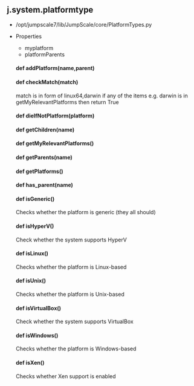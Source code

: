 ## j.system.platformtype

- /opt/jumpscale7/lib/JumpScale/core/PlatformTypes.py
- Properties
    - myplatform
    - platformParents

    #### def addPlatform(name,parent) 
    #### def checkMatch(match) 
    
    match is in form of linux64,darwin
    if any of the items e.g. darwin is in getMyRelevantPlatforms then return True
    #### def dieIfNotPlatform(platform) 
    #### def getChildren(name) 
    #### def getMyRelevantPlatforms() 
    #### def getParents(name) 
    #### def getPlatforms() 
    #### def has_parent(name) 
    #### def isGeneric() 
    
    Checks whether the platform is generic (they all should)
    #### def isHyperV() 
    
    Check whether the system supports HyperV
    #### def isLinux() 
    
    Checks whether the platform is Linux-based
    #### def isUnix() 
    
    Checks whether the platform is Unix-based
    #### def isVirtualBox() 
    
    Check whether the system supports VirtualBox
    #### def isWindows() 
    
    Checks whether the platform is Windows-based
    #### def isXen() 
    
    Checks whether Xen support is enabled
